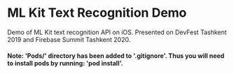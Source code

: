 # ML Kit Text Recognition Demo
Demo of ML Kit text recognition API on iOS. Presented on DevFest Tashkent 2019 and Firebase Summit Tashkent 2020.

#### Note: 'Pods/' directory has been added to '.gitignore'. Thus you will need to install pods by running: 'pod install'.
